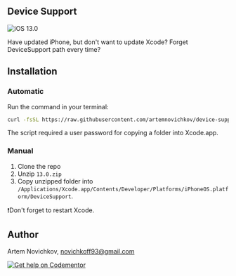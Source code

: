 ## Device Support
![iOS 13.0](https://img.shields.io/badge/iOS-13.0%20-green.svg)

Have updated iPhone, but don't want to update Xcode? Forget DeviceSupport path every time?


## Installation

### Automatic

Run the command in your terminal:
```bash
curl -fsSL https://raw.githubusercontent.com/artemnovichkov/device-support/master/install.sh | sudo sh
```
The script required a user password for copying a folder into Xcode.app.

### Manual

1. Clone the repo
2. Unzip `13.0.zip` 
3. Copy unzipped folder into `/Applications/Xcode.app/Contents/Developer/Platforms/iPhoneOS.platform/DeviceSupport`.

❗️Don't forget to restart Xcode.

## Author

Artem Novichkov, novichkoff93@gmail.com

[![Get help on Codementor](https://cdn.codementor.io/badges/get_help_github.svg)](https://www.codementor.io/artemnovichkov?utm_source=github&utm_medium=button&utm_term=artemnovichkov&utm_campaign=github)
